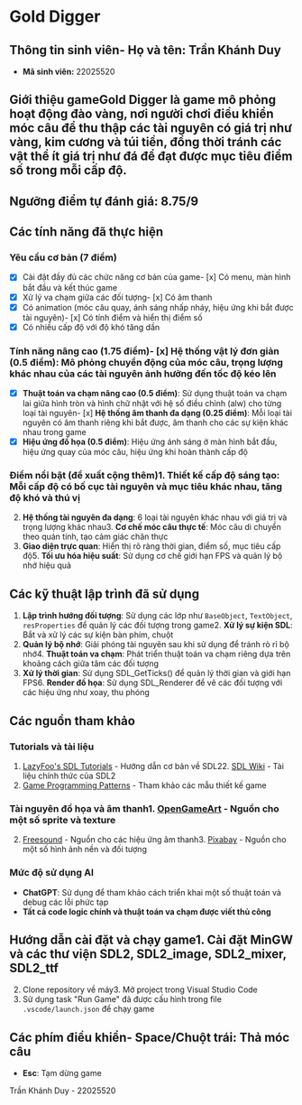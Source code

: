 # Gold Digger
## Thông tin sinh viên- **Họ và tên:** Trần Khánh Duy
- **Mã sinh viên:** 22025520
## Giới thiệu gameGold Digger là game mô phỏng hoạt động đào vàng, nơi người chơi điều khiển móc câu để thu thập các tài nguyên có giá trị như vàng, kim cương và túi tiền, đồng thời tránh các vật thể ít giá trị như đá để đạt được mục tiêu điểm số trong mỗi cấp độ.
## Ngưỡng điểm tự đánh giá: 8.75/9
## Các tính năng đã thực hiện
### Yêu cầu cơ bản (7 điểm)
- [x] Cài đặt đầy đủ các chức năng cơ bản của game- [x] Có menu, màn hình bắt đầu và kết thúc game
- [x] Xử lý va chạm giữa các đối tượng- [x] Có âm thanh
- [x] Có animation (móc câu quay, ánh sáng nhấp nháy, hiệu ứng khi bắt được tài nguyên)- [x] Có tính điểm và hiển thị điểm số
- [x] Có nhiều cấp độ với độ khó tăng dần
### Tính năng nâng cao (1.75 điểm)- [x] **Hệ thống vật lý đơn giản (0.5 điểm)**: Mô phỏng chuyển động của móc câu, trọng lượng khác nhau của các tài nguyên ảnh hưởng đến tốc độ kéo lên
- [x] **Thuật toán va chạm nâng cao (0.5 điểm)**: Sử dụng thuật toán va chạm lai giữa hình tròn và hình chữ nhật với hệ số điều chỉnh (alw) cho từng loại tài nguyên- [x] **Hệ thống âm thanh đa dạng (0.25 điểm)**: Mỗi loại tài nguyên có âm thanh riêng khi bắt được, âm thanh cho các sự kiện khác nhau trong game
- [x] **Hiệu ứng đồ họa (0.5 điểm)**: Hiệu ứng ánh sáng ở màn hình bắt đầu, hiệu ứng quay của móc câu, hiệu ứng khi hoàn thành cấp độ
### Điểm nổi bật (đề xuất cộng thêm)1. **Thiết kế cấp độ sáng tạo**: Mỗi cấp độ có bố cục tài nguyên và mục tiêu khác nhau, tăng độ khó và thú vị
2. **Hệ thống tài nguyên đa dạng**: 6 loại tài nguyên khác nhau với giá trị và trọng lượng khác nhau3. **Cơ chế móc câu thực tế**: Móc câu di chuyển theo quán tính, tạo cảm giác chân thực
4. **Giao diện trực quan**: Hiển thị rõ ràng thời gian, điểm số, mục tiêu cấp độ5. **Tối ưu hóa hiệu suất**: Sử dụng cơ chế giới hạn FPS và quản lý bộ nhớ hiệu quả
## Các kỹ thuật lập trình đã sử dụng
1. **Lập trình hướng đối tượng**: Sử dụng các lớp như `BaseObject`, `TextObject`, `resProperties` để quản lý các đối tượng trong game2. **Xử lý sự kiện SDL**: Bắt và xử lý các sự kiện bàn phím, chuột
3. **Quản lý bộ nhớ**: Giải phóng tài nguyên sau khi sử dụng để tránh rò rỉ bộ nhớ4. **Thuật toán va chạm**: Phát triển thuật toán va chạm riêng dựa trên khoảng cách giữa tâm các đối tượng
5. **Xử lý thời gian**: Sử dụng SDL_GetTicks() để quản lý thời gian và giới hạn FPS6. **Render đồ họa**: Sử dụng SDL_Renderer để vẽ các đối tượng với các hiệu ứng như xoay, thu phóng
## Các nguồn tham khảo
### Tutorials và tài liệu
1. [LazyFoo's SDL Tutorials](https://lazyfoo.net/tutorials/SDL/index.php) - Hướng dẫn cơ bản về SDL22. [SDL Wiki](https://wiki.libsdl.org/) - Tài liệu chính thức của SDL2
3. [Game Programming Patterns](https://gameprogrammingpatterns.com/) - Tham khảo các mẫu thiết kế game
### Tài nguyên đồ họa và âm thanh1. [OpenGameArt](https://opengameart.org/) - Nguồn cho một số sprite và texture
2. [Freesound](https://freesound.org/) - Nguồn cho các hiệu ứng âm thanh3. [Pixabay](https://pixabay.com/) - Nguồn cho một số hình ảnh nền và đối tượng
### Mức độ sử dụng AI
- **ChatGPT**: Sử dụng để tham khảo cách triển khai một số thuật toán và debug các lỗi phức tạp
- **Tất cả code logic chính và thuật toán va chạm được viết thủ công**
## Hướng dẫn cài đặt và chạy game1. Cài đặt MinGW và các thư viện SDL2, SDL2_image, SDL2_mixer, SDL2_ttf
2. Clone repository về máy3. Mở project trong Visual Studio Code
4. Sử dụng task "Run Game" đã được cấu hình trong file `.vscode/launch.json` để chạy game
## Các phím điều khiển- **Space/Chuột trái**: Thả móc câu
- **Esc**: Tạm dừng game


































Trần Khánh Duy - 22025520
